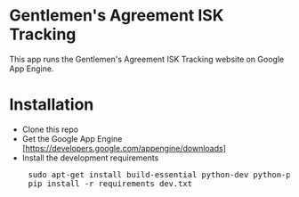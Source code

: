 Gentlemen's Agreement ISK Tracking
==================================

This app runs the Gentlemen's Agreement ISK Tracking website on Google App Engine.


Installation
============

* Clone this repo
* Get the Google App Engine [https://developers.google.com/appengine/downloads]
* Install the development requirements
<pre class="console">
    sudo apt-get install build-essential python-dev python-pip
    pip install -r requirements_dev.txt
</pre>

